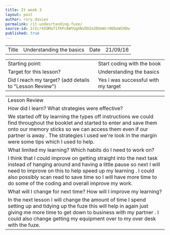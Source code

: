 ```yaml
---
title: It week 3
layout: post
author: rory.davies
permalink: /it-undesrtanding-fuze/
source-id: 1rIcr4IOMa71fKPc6WYUgXNvDD2o2DOeWrr0DboW19Dw
published: true
---
```

<table>
  <tr>
    <td>Title</td>
    <td>Understanding the basics</td>
    <td>Date</td>
    <td>21/09/16</td>
  </tr>
</table>


<table>
  <tr>
    <td>Starting point:</td>
    <td>Start coding with the book</td>
  </tr>
  <tr>
    <td>Target for this lesson?</td>
    <td>Understanding the basics</td>
  </tr>
  <tr>
    <td>Did I reach my target? 
(add details to "Lesson Review")</td>
    <td>Yes i was successful with my target </td>
  </tr>
</table>


<table>
  <tr>
    <td>Lesson Review</td>
  </tr>
  <tr>
    <td>How did I learn? What strategies were effective? </td>
  </tr>
  <tr>
    <td>We started off by learning the types off instructions we could find throughout the booklet and started to enter and save them onto our memory sticks so we can access them even if our partner is away . The strategies I used we're look in the margin were some tips which I used to help.</td>
  </tr>
  <tr>
    <td>What limited my learning? Which habits do I need to work on? </td>
  </tr>
  <tr>
    <td>I think that I could improve on getting straight into the next task instead of hanging around and having a little pause so next I will need to improve on this to help speed up my learning . I could also possibly scan read to save time so I will have more time to do some of the coding and overall improve my work.</td>
  </tr>
  <tr>
    <td>What will I change for next time? How will I improve my learning?</td>
  </tr>
  <tr>
    <td>In the next lesson I will change the amount of time I spend setting up and tidying up the fuze this will help in again just giving me more time to get down to business with my partner . I could also change getting my equipment over to my over desk with the fuze.</td>
  </tr>
</table>


